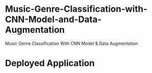 # Music-Genre-Classification-with-CNN-Model-and-Data-Augmentation
Music Genre Classification With CNN Model &amp; Data Augmentation

# Deployed Application 
